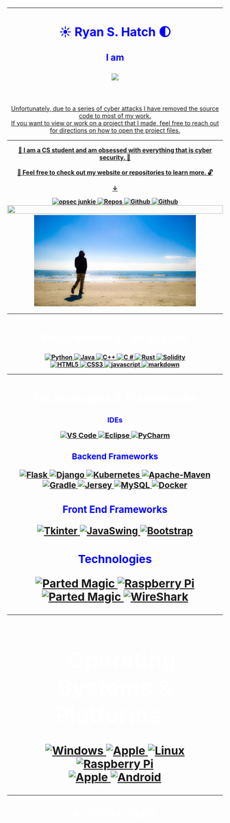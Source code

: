 <!--
****************************************************************************************
Title: README.md                 *******************************************************
Developed by: Ryan Hatch         *******************************************************
Last Updated: Dec 14th 2023      *******************************************************
Version: 2.6                     *******************************************************
****************************************************************************************
-->
<!DOCTYPE html>
<html lang="en">
  <head>
    <meta charset="UTF-8">
    <meta name="viewport" content="width=device-width, initial-scale=1.0">
  </head>
  <body>
    <hr>
    <h1 align="center" style="color: blue;">☀️ Ryan S. Hatch 🌓</h1>
    <h2 align="center" style="color: blue;">I am
    <p align="center">
  <a href="https://ryanshatch.com"><img src="https://readme-typing-svg.demolab.com/?lines=a%20programmer.;a%20data%20analyst.;addicted%20to%20machine learning.;obsessed%20with%20cryptography.;obsessed%20with%20data%20and%20security.;a%20passionate%20blue%20teamer.;a%20versatile%20specialist.%20&font=Fira%20Code&center=true&width=440&height=45&color=89CFF0&vCenter=true&size=22&pause=33"></h2>         
<!-- </p>
    <p align="center"> -->
    <br>
    <p align="center">Unfortunately, due to a series of cyber attacks I have removed the source code to most of my work. <br>If you want to view or work on a project that I made, feel free to reach out for directions on how to open the project files.</p>
    <hr>
    <p align="center">
<!--       <br> -->
      <b>📘 I am a CS student and am obsessed with everything that is cyber security. 📘<br>
      <br>🔐 Feel free to check out my website or repositories to learn more. 🔓
    </p>
    <div align="center">
      <p>&darr;</p>
      <div>
        <!--     <a href="https://ryanshatch.com/resume"><img src="https://img.shields.io/badge/Resume:_-ryanshatch.me-blue?style=flat-square&logo=Raspberry%20Pi" alt="opsec junkie"></a> -->
        <a href="https://ryanshatch.com">
          <img src="https://img.shields.io/badge/Portfolio:_-ryanshatch.com-blue?style=flat-square&logo=Raspberry%20Pi" alt="opsec junkie">
        </a>
        <a href="https://github.com/ryanshatch/ryanshatch/blob/main/list.md">
          <img src="http://img.shields.io/badge/Projects:_-Organized List-blue?style=flat-square&logo=xbox" alt="Repos">
        </a>
        <a href="https://ryanshatch.com/Flappy-Bird">
          <img src="http://img.shields.io/badge/Sandbox:_-Flappy%20Bird-blue?style=flat-square&logo=Playstation" alt="Github">
        </a>
        <a href=mailto:ryan@rshatch.com>
          <img src="http://img.shields.io/badge/Email:_-Reach%20Out-blue?style=flat-square&logo=Messenger" alt="Github">
        </a>
        <a href="https://ryanshatch.com">
        </a>
        <img src="https://user-images.githubusercontent.com/73097560/115834477-dbab4500-a447-11eb-908a-139a6edaec5c.gif" style="width: 100%; height: 50%; animation: spin 300s linear infinite;">
<!--         <style>
          @keyframes spin {
            0% {
              transform: rotate(0deg);
            }
            100% {
              transform: rotate(360deg);
            }
          }
        </style> -->
<!-- https://user-images.githubusercontent.com/73097560/115834477-dbab4500-a447-11eb-908a-139a6edaec5c.gif -->
        <!--        <h1></h1> -->
        <br>
      </div>
    </div>
    <picture>
      <div style="text-align">
        <div align="center">
          <source media="(prefers-color-scheme: dark)" srcset="https://github.com/ryanshatch/ryanshatch.github.io/blob/main/hhi.jpg">
          <img alt=" " src="https://github.com/ryanshatch/ryanshatch/blob/main/images/hhi.jpg" style="width: 75%; height: 50%;">
        </div>
      </div>
    </picture>
    <hr>
    <!-- <h1></h1> -->
    <h1 align="center" style="color: white;">▫️ Programming Languages ▫️ </h1>
    <p align="center">
      <!--   <h4 align="center">Programming:</h4><p align="center"> -->
      <!-- Back end Languages -->
      <a href="https://github.com/ryanshatch">
        <img src="https://img.shields.io/badge/python-black?style=for-the-badge&logo=python&logoColor=blue" alt="Python">
      </a>
      <a href="https://github.com/ryanshatch">
        <img src="https://img.shields.io/badge/java-black?style=for-the-badge&logo=openjdk&logoColor=blue" alt="Java">
      </a>
      <a href="https://github.com/ryanshatch">
        <img src="https://img.shields.io/badge/c++-black?style=for-the-badge&logo=cplusplus&logoColor=blue" alt="C++">
      </a>
      <a href="https://github.com/ryanshatch">
      <a href="https://github.com/ryanshatch">
        <img src="https://img.shields.io/badge/c%23-%23000000.svg?style=for-the-badge&logo=cplusplus&logoColor=blue" alt="C #">
      </a>
      <a href="https://github.com/imaclone-sol">
        <img src="https://img.shields.io/badge/Rust-black?style=for-the-badge&logo=rust&logoColor=blue" alt="Rust">
      </a>
      <a href="https://github.com/ryanshatch">
        <img src="https://img.shields.io/badge/Solidity-black?style=for-the-badge&logo=solidity&logoColor=blue" alt="Solidity">
      </a>
<!--       </a> -->
      <br>
      <!--     <h4 align="center">Web Development:</h4><p align="center"> -->
      <!-- Front End Languages -->
      <a href="https://github.com/ryanshatch">
        <img src="https://img.shields.io/badge/html-black?style=for-the-badge&logo=html5&logoColor=white" alt="HTML5">
      </a>
      <a href="https://github.com/ryanshatch">
        <img src="https://img.shields.io/badge/css-black?style=for-the-badge&logo=css3&logoColor=white" alt="CSS3">
      </a>
      <a href="https://github.com/ryanshatch">
        <img src="https://img.shields.io/badge/javascript-black?style=for-the-badge&logo=javascript&logoColor=white" alt="javascript">
      </a>
      <a href="https://github.com/ryanshatch">
        <img src="https://img.shields.io/badge/markdown-%23000000.svg?style=for-the-badge&logo=markdown&logoColor=white" alt="markdown">
      </a>
      <!--   <a href="https://github.com/ryanshatch"><img src="https://img.shields.io/badge/html-black?style=for-the-badge&logo=html" alt="HTML"></a><a href="https://github.com/ryanshatch"><img src="https://img.shields.io/badge/css-black?style=for-the-badge&logo=css" alt="CSS"><a href="https://github.com/ryanshatch">   -->
      <!--   <a href="https://github.com/ryanshatch"><img src="https://img.shields.io/badge/sql-black?style=for-the-badge&logo=mysql" alt="SQL"> -->
      </a>
      <br>
      <hr>
      <!-- <br> -->
      <!-- <h1></h1> -->
    <h1 align="center" style="color: white;">▫️ Technologies & Frameworks ▫️ </h1>
    <p align="center">
    <h3 align="center" style="color: blue;">IDEs <h /3>
        <p align="center">
          <a href="https://github.com/ryanshatch">
            <img src="https://img.shields.io/badge/vscode-black?style=for-the-badge&logo=visual-studio-code&logoColor=blue" alt="VS Code">
          </a>
          </a>
          <a href="https://github.com/ryanshatch">
            <img src="https://img.shields.io/badge/eclipse-black?style=for-the-badge&logo=eclipse&logoColor=blue" alt="Eclipse">
          </a>
          <a href="https://github.com/ryanshatch">
            <img src="https://img.shields.io/badge/pycharm-black?style=for-the-badge&logo=pycharm&logoColor=blue" alt="PyCharm">
          </a>
        <h3 align="center" style="color: blue;">Backend Frameworks <h /3>
            <p align="center">
              <a href="https://github.com/ryanshatch">
                <img src="https://img.shields.io/badge/flask-black?style=for-the-badge&logo=flask&logoColor=blue" alt="Flask">
              </a>
              </a>
              <a href="https://github.com/ryanshatch">
                <img src="https://img.shields.io/badge/django-black?style=for-the-badge&logo=django&logoColor=blue" alt="Django">
              </a>
              </a>
              <a href="https://github.com/ryanshatch">
                <img src="https://img.shields.io/badge/kubernetes-black?style=for-the-badge&logo=kubernetes&logoColor=blue" alt="Kubernetes">
              </a>
              </a>
              <a href="https://github.com/ryanshatch">
                <img src="https://img.shields.io/badge/maven-black?style=for-the-badge&logo=apache-maven&logoColor=blue" alt="Apache-Maven">
              </a>
              </a>
              <br>
              <a href="https://github.com/ryanshatch">
                <img src="https://img.shields.io/badge/Gradle-black?style=for-the-badge&logo=gradle&logoColor=white" alt="Gradle">
              </a>
              </a>
              <a href="https://github.com/ryanshatch">
                <img src="https://img.shields.io/badge/JAX RS-black?style=for-the-badge&logo=apache&logoColor=white" alt="Jersey">
              </a>
              <a href="https://github.com/ryanshatch">
                <img src="https://img.shields.io/badge/mysql-black?style=for-the-badge&logo=mysql&logoColor=white" alt="MySQL">
              </a>
              <!--     <a href="https://github.com/ryanshatch"><img src="https://img.shields.io/badge/openmediavault-black?style=for-the-badge&logo=openmediavault" alt="OpenMediaVault"></a> -->
              <a href="https://github.com/ryanshatch">
                <img src="https://img.shields.io/badge/docker-black?style=for-the-badge&logo=docker&logoColor=white" alt="Docker">
              </a>
            <h3 align="center" style="color: blue;">Front End Frameworks <h /3>
                <p align="center">
                  <a href="https://github.com/ryanshatch">
                    <img src="https://img.shields.io/badge/Python Tkinter-black?style=for-the-badge&logo=Python&logoColor=blue" alt="Tkinter">
                  </a>
                  <a href="https://github.com/ryanshatch">
                    <img src="https://img.shields.io/badge/Java Swing-black?style=for-the-badge&logo=openjdk&logoColor=blue" alt="JavaSwing">
                  </a>
                  <a href="https://github.com/ryanshatch">
                    <img src="https://img.shields.io/badge/Bootstrap-black?style=for-the-badge&logo=bootstrap&logoColor=blue" alt="Bootstrap">
                  </a>
                <h3 align="center" style="color: blue;">Technologies <h /3>
                    <p align="center">
                      <a href="https://github.com/ryanshatch">
                        <img src="https://img.shields.io/badge/LLMs & AI-black?style=for-the-badge&logo=OpenAI&logoColor=blue" alt="Parted Magic">
                      </a>
                      <a href="https://github.com/ryanshatch">
                        <img src="https://img.shields.io/badge/raspberry pi-black?style=for-the-badge&logo=raspberry-pi&logoColor=blue" alt="Raspberry Pi">
                      </a>
                      <a href="https://github.com/ryanshatch">
                        <img src="https://img.shields.io/badge/Parted Magic-black?style=for-the-badge&logo=Tor Browser&logoColor=blue" alt="Parted Magic">
                      </a>
                      <a href="https://github.com/ryanshatch">
                        <img src="https://img.shields.io/badge/Wireshark-black?style=for-the-badge&logo=wireshark&logoColor=blue" alt="WireShark">
                      </a>
                      <!--           <a href="https://github.com/ryanshatch"><img src="https://img.shields.io/badge/parted-magic-black?style=for-the-badge&logo=partedmagic" alt="Parted Magic"></a></p> -->
                      <br>
                      <hr>
                      <!-- <h1></h1> -->
                    <h1 align="center" style="color: white;">▫️ Operating Systems & Platforms ▫️ </h1>
                    <p align="center">
                      <a href="https://github.com/ryanshatch">
                        <img src="https://img.shields.io/badge/Windows-black?style=for-the-badge&logo=Windows&logoColor=blue" alt="Windows">
                      </a>
                      <a href="https://github.com/ryanshatch">
                        <img src="https://img.shields.io/badge/Mac-black?style=for-the-badge&logo=Apple&logoColor=blue" alt="Apple">
                      </a>
                      <a href="https://github.com/ryanshatch">
                        <img src="https://img.shields.io/badge/linux-black?style=for-the-badge&logo=Linux&logoColor=blue" alt="Linux">
                        <a href="https://github.com/ryanshatch"></a>
                        <a href="https://github.com/ryanshatch">
                          <img src="https://img.shields.io/badge/raspbian-black?style=for-the-badge&logo=raspberry-pi&logoColor=blue" alt="Raspberry Pi">
                        </a>
                        <br>
                        <!--   <a href="https://github.com/ryanshatch"><img src="https://img.shields.io/badge/Ubuntu-black?style=for-the-badge&logo=Ubuntu" alt="Ubuntu"></a><a href="https://github.com/ryanshatch"><img src="https://img.shields.io/badge/Debian-black?style=for-the-badge&logo=Debian" alt="Debian"></a><a href="https://github.com/ryanshatch"><img src="https://img.shields.io/badge/Mint-black?style=for-the-badge&logo=Linux Mint" alt="Linux Mint"></a><a href="https://github.com/ryanshatch"><img src="https://img.shields.io/badge/Fedora-black?style=for-the-badge&logo=Fedora" alt="Fedora"></a><a href="https://github.com/ryanshatch"><img src="https://img.shields.io/badge/Redhat-black?style=for-the-badge&logo=Redhat" alt="Redhat"></a><br> -->
                        <!--   <a href="https://github.com/ryanshatch"><img src="https://img.shields.io/badge/Alpine-black?style=for-the-badge&logo=Alpine-Linux" alt="Alpine Linux"></a> -->
                        <a href="https://github.com/ryanshatch">
                          <img src="https://img.shields.io/badge/Apple-black?style=for-the-badge&logo=Apple&logoColor=white" alt="Apple">
                        </a>
                        <a href="https://github.com/ryanshatch">
                          <img src="https://img.shields.io/badge/Android-black?style=for-the-badge&logo=Android&logoColor=white" alt="Android">
                        </a>
                    </p>
                    <hr>
                    <!--                     <h1></h1> -->
                    <!--                     <br> -->
                    <details>
                      <!-- GitHub Stats -->
                      <summary align="center" style="color: white;">GitHub Stats</summary>
                      <h1></h1>
                      <!-- Profile Details and Commits -->
                      <p align="center">
                        <a href="https://github.com/ryanshatch">
                          <img src="https://github-readme-streak-stats.herokuapp.com/?user=ryanshatch&hide_border=true&card_width=338&theme=github_dark" alt="Streak Stats">
                        </a>
                        <!--     <a href="https://github.com/ryanshatch"><img src="https://github-readme-stats.vercel.app/api/top-langs/?username=ryanshatch&layout=compact&langs_count=13&theme=transparent" alt="Top Languages"></a></p> -->
                      <p align="center">
                        <a href="https://github.com/ryanshatch">
                          <img src="http://github-profile-summary-cards.vercel.app/api/cards/profile-details?username=ryanshatch&theme=github_dark" alt="Profile Details">
                        </a>
                      </p>
                      <!-- Current Streak and Stats -->
                      <p align="center">
                        <a href="https://github.com/ryanshatch">
                          <img src="http://github-profile-summary-cards.vercel.app/api/cards/productive-time?username=ryanshatch&hide_border=true&card_width=338&theme=github_dark&utcOffset=8" alt="Streak Stats">
                        </a>
                        <a href="https://github.com/ryanshatch">
                          <img src="http://github-profile-summary-cards.vercel.app/api/cards/stats?username=ryanshatch&theme=github_dark" alt="Stats">
                        </a>
                      </p>
                      <!-- Top Languages by Repo and Commit -->
                      <p align="center">
                        <a href="https://github.com/ryanshatch">
                          <img src="http://github-profile-summary-cards.vercel.app/api/cards/repos-per-language?username=ryanshatch&langs_count=13&theme=github_dark&exclude_repo=CSS" alt="By Repo">
                        </a>
                        <a href="https://github.com/ryanshatch">
                          <img src="http://github-profile-summary-cards.vercel.app/api/cards/most-commit-language?username=ryanshatch&langs_count=13&theme=github_dark&exclude=CSS" alt="By Commit">
                        </a>
                      </p>
                      <!-- Most Used Languages -->
                      <p align="center">
                        <a href="https://github.com/ryanshatch">
                          <img src="https://github-readme-stats.vercel.app/api/top-langs/?username=ryanshatch&layout=compact&langs_count=10&theme=transparent&exclude_repo=Inventory-Tracker" alt="Top Languages" style="width: 50%; height: 50%">
                        </a>
                        <!-- </p> -->
                        <hr>
                        <picture>
                          <div align="center">
                            <source media="(prefers-color-scheme: dark)" srcset="https://github.com/ryanshatch/Can-You-Even-Triforce/raw/main/1331599477182.jpg" style="width: 100%; height: auto">
                            <img alt=" " src="https://github.com/ryanshatch/Can-You-Even-Triforce/raw/main/1331599477182.jpg" style="width: 200%;">
                          </div>
                        </picture>
                      <h1></h1>
                      <p align="center">
                        <a href="https://github.com/ryanshatch">
                          <img src="https://komarev.com/ghpvc/?username=ryanshatch&color=blue&style=flat" alt="Profile Views">
                        </a>
                      </p>
